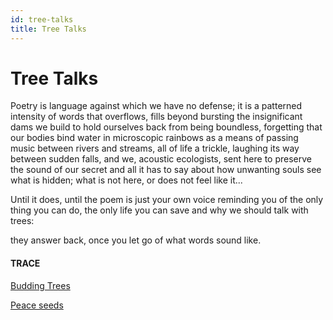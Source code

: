 ```yaml
---
id: tree-talks
title: Tree Talks
---
```


# Tree Talks

Poetry is language against which 
we have no defense;
it is a patterned intensity of words 
that overflows, 
fills beyond bursting 
the insignificant dams we build 
to hold ourselves back 
from being boundless,
forgetting that our bodies bind water 
in microscopic rainbows 
as a means of passing music
between rivers and streams,
all of life a trickle, laughing its way
between sudden falls,
and we, acoustic ecologists, 
sent here to preserve
the sound of our secret 
and all it has to say about
how unwanting souls 
see what is hidden;
what is not here, 
or does not feel like it...

Until it does,
until the poem is just 
your own voice
reminding you 
of the only thing you can do,
the only life you can save
and why we should talk with trees:

they answer back, 
once you let go
of what words sound like.


#### TRACE

[Budding Trees](https://www.youtube.com/watch?v=1LsabQV0Yjk "Nahko Bear and Friends")

[Peace seeds](https://www.youtube.com/watch?v=T6qA-4PWdsg "Tim Minchin")

